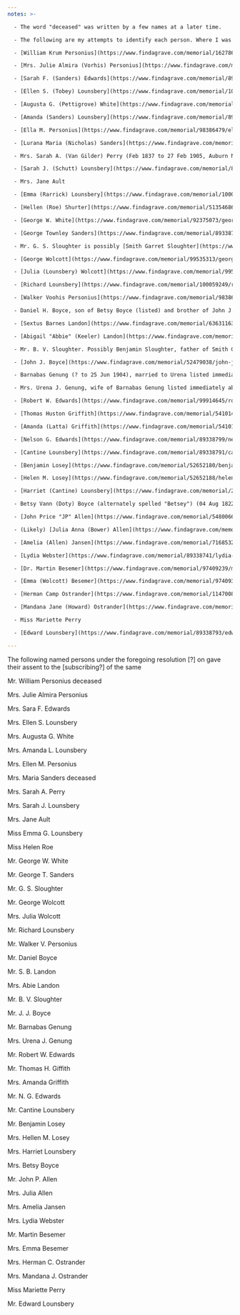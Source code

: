```yaml
---
notes: >-

  - The word "deceased" was written by a few names at a later time.

  - The following are my attempts to identify each person. Where I was unsure of something, I used Amy Atwater's list of original members from her history in the Centennial Celebration book, transcribed elsewhere with these materials. Otherwise, I tried to faithfully transcribe what was written. 

  - [William Krum Personius](https://www.findagrave.com/memorial/162786830/william-krum-personius) (10 Feb 1811 to 25 Apr 1887), Walker and Charles Personius' father.

  - [Mrs. Julie Almira (Vorhis) Personius](https://www.findagrave.com/memorial/162786849/almira-personius) (1817 to 09 Mar 1897), Walker and Charles Personius' mother, married to William above.

  - [Sarah F. (Sanders) Edwards](https://www.findagrave.com/memorial/89338800/sarah-f-edwards) (09 Oct 1840 to 10 May 1896) Married to Nelson G. Edwards (listed), and sister of Amanda Lounsbery (listed) and Libbie Peck.

  - [Ellen S. (Tobey) Lounsbery](https://www.findagrave.com/memorial/100059393/ellen-s-lounsbery) (08 Aug 1841 to 22 Nov 1921), married to Richard Lounsbery.

  - [Augusta G. (Pettigrove) White](https://www.findagrave.com/memorial/92374994/augusta-g-white) (17 Jul 1835 to 08 Aug 1895).

  - [Amanda (Sanders) Lounsbery](https://www.findagrave.com/memorial/89338794/amanda-lounsbery) (12 Oct 1842 to 13 Nov 1921), wife of Edward Lounsbery below.

  - [Ella M. Personius](https://www.findagrave.com/memorial/98386479/ella-m-personius) (Dec 1840 to 1900).

  - [Lurana Maria (Nicholas) Sanders](https://www.findagrave.com/memorial/89338796/lurana-maria-sanders) (30 Oct 1820 to 13 Jan 1884), wife of George Townley Sanders and mother of Amanda Lounsbery and Libbie Peck.

  - Mrs. Sarah A. (Van Gilder) Perry (Feb 1837 to 27 Feb 1905, Auburn NY), wife of [Alamanza A. Perry](https://www.findagrave.com/memorial/162605606/alamanza-perry) (1833 to 04 May 1909), who does not appear in this list, but who does appear in Amy Atwater's list of original church members in the Centennial Celebration book.

  - [Sarah J. (Schutt) Lounsbery](https://www.findagrave.com/memorial/89338792/sarah-j-lounsbery) (03 Nov 1833 to 02 Feb 1900).

  - Mrs. Jane Ault

  - [Emma (Rarrick) Lounsbery](https://www.findagrave.com/memorial/100072894/emma-lounsbery) (1856 to 1939) married [Fred B. Lounsbery](https://www.findagrave.com/memorial/100072846/frederick-barnard-lounsbery) (03 Mar 1855 to 18 Jul 1933) whose parents are Cantine Lounsbery and Sarah J. (Schutt) Lounsbery, who are included elsewhere in this list.

  - [Hellen (Roe) Shurter](https://www.findagrave.com/memorial/51354686/helen-shurter) (1848 to 1877).

  - [George W. White](https://www.findagrave.com/memorial/92375073/george-w-white) (21 Apr 1824 to 25 Jun 1891).

  - [George Townley Sanders](https://www.findagrave.com/memorial/89338795/george-townley-sanders) (14 Nov 1818 to 04 May 1887), Amanda (Sanders) Lounsbery's father.

  - Mr. G. S. Sloughter is possibly [Smith Garret Sloughter](https://www.findagrave.com/memorial/183424869/smith-garret-sloughter) (26 Aug 1849 to 06 Apr 1941). His obituary in the Ithaca Journal, 01 Apr 1941, says "he was a son of Benjamin Sloughter and Sallie Pew Sloughter." 

  - [George Wolcott](https://www.findagrave.com/memorial/99535313/george-wolcott) (1836 to 1916), William Benton Wolcott's brother and husband of Edward Lounsbery's sister [Julia (Lounsbery) Wolcott](https://www.findagrave.com/memorial/99535356/julia-wolcott) (1838 to 1899 ).

  - [Julia (Lounsbery) Wolcott](https://www.findagrave.com/memorial/99535356/julia-wolcott) (1838 to 1899), wife of George Wolcott (listed).

  - [Richard Lounsbery](https://www.findagrave.com/memorial/100059249/richard-lounsbery) (27 Mar 1836 to 27 Jul 1881). Edward Lounsbery's brother.

  - [Walker Voohis Personius](https://www.findagrave.com/memorial/98386104/walker-voorhis-personius) (1836 to 1914). 

  - Daniel H. Boyce, son of Betsy Boyce (listed) and brother of John J. Boyce (listed).

  - [Sextus Barnes Landon](https://www.findagrave.com/memorial/63631163/sextus-barnes-landon) (20 Apr 1834 to 24 May 1925), married to Abigail, immediately following.

  - [Abigail "Abbie" (Keeler) Landon](https://www.findagrave.com/memorial/63631222/abigail-landon) (20 Oct 1836 to 30 Mar 1909), married to Sextus, immediately preceding.

  - Mr. B. V. Sloughter. Possibly Benjamin Sloughter, father of Smith Garret Sloughter mentioned above.

  - [John J. Boyce](https://www.findagrave.com/memorial/52479038/john-j-boyce) (16 Nov 1847 to 18 Nov 1931). Interestingly, the identified tombstone, which appears to be his, lists is death date as 1929. His obiturary states "a lifelong resident of Brooktondale... he was for many years employed as a mail carrier and in later years had conducted a shoe repair business in Brooktondale. He has been a member of the Baptist Church of that place for the past 50 years."

  - Barnabas Genung (? to 25 Jun 1904), married to Urena listed immediately below.

  - Mrs. Urena J. Genung, wife of Barnabas Genung listed immediately above.

  - [Robert W. Edwards](https://www.findagrave.com/memorial/99914645/robert-w-edwards) (1843 to 1921), brother of Nelson G. Edwards (listed).

  - [Thomas Huston Griffith](https://www.findagrave.com/memorial/54101439/gri) (08 Feb 1828 to 09 May 1914), husband of Amanda Griffith, immediately below.

  - [Amanda (Latta) Griffith](https://www.findagrave.com/memorial/54101520/amanda-griffith) (06 Aug 1829 to 03 Feb 1910), wife of Thomas Griffith, immediately above.

  - [Nelson G. Edwards](https://www.findagrave.com/memorial/89338799/nelson-g-edwards) (01 Aug 1835 to 21 Nov 1920), married to Amanda Lounsbery's sister [Sarah F. (Sanders) Edwards](https://www.findagrave.com/memorial/89338800/sarah-f-edwards) (09 Oct 1840 to 10 May 1896).

  - [Cantine Lounsbery](https://www.findagrave.com/memorial/89338791/cantine-lounsbery) (11 Dec 1831 to 16 Feb 1910), Edward Lounsbery's brother.

  - [Benjamin Losey](https://www.findagrave.com/memorial/52652180/benjamin-l-losey) (12 Jun 1816 to 13 Mar 1896), husband of Helen Losey, immediately below.

  - [Helen M. Losey](https://www.findagrave.com/memorial/52652188/helen-m-losey) (08 Jun 1826 to 31 Mar 1913), wife of Benjamin Losey, immediately above.

  - [Harriet (Cantine) Lounsbery](https://www.findagrave.com/memorial/20788872/harriet-lounsbery) (06 Nov 1801 to 17 Jul 1880), wife of Peter Lounsbery, married 21 Jun 1824 in Marbletown NY. Mother of Cantine, Richard and Edward Lounsbery as well as Julia (Lounsbery) Wolcott among several others.

  - Betsy Vann (Doty) Boyce (alternately spelled "Betsey") (04 Aug 1822 to 1899), mother of Daniel and John, both listed elsewhere. 

  - [John Price "JP" Allen](https://www.findagrave.com/memorial/54800661/john-price-allen) (31 Oct 1813 to 15 Jan 1892), husband of Julia (Bower) Allen and father of Amelia (Allen) Jansen, both listed immediately below.

  - (Likely) [Julia Anna (Bower) Allen](https://www.findagrave.com/memorial/97401377/julia-anna-allen) (01 Sep 1836 to 05 Apr 1932).

  - [Amelia (Allen) Jansen](https://www.findagrave.com/memorial/71685324/amelia-jansen) (1845 to 1881).

  - [Lydia Webster](https://www.findagrave.com/memorial/89338741/lydia-webster) (17 Sep 1801 to 15 Jun 1886).

  - [Dr. Martin Besemer](https://www.findagrave.com/memorial/97409239/martin-besemer) (1847 to 1916) married Emma (Wolcott) Besemer, immediately below.

  - [Emma (Wolcott) Besemer](https://www.findagrave.com/memorial/97409338/emma-besemer) (1845 to 1917) wife of Martin Besemer, immediately above.

  - [Herman Camp Ostrander](https://www.findagrave.com/memorial/114700885/herman-camp-ostrander) (12 May 1840 to 18 Aug 1908), husband of Mandana, immediately below.

  - [Mandana Jane (Howard) Ostrander](https://www.findagrave.com/memorial/114700941/mandana-jane-ostrander) (31 Oct 1843 to 31 May 1919), wife of Herman Ostrander, immediately above.

  - Miss Mariette Perry

  - [Edward Lounsbery](https://www.findagrave.com/memorial/89338793/edward-lounsbery) (11 Oct 1833 to 27 Nov 1904). Amanda (Sanders) Lounsbery's husband.

---
```


The following named persons under the foregoing resolution [?] on gave their assent to the [subscribing?] of the same

Mr. William Personius deceased

Mrs. Julie Almira Personius

Mrs. Sara F. Edwards

Mrs. Ellen S. Lounsbery

Mrs. Augusta G. White

Mrs. Amanda L. Lounsbery

Mrs. Ellen M. Personius

Mrs. Maria Sanders deceased

Mrs. Sarah A. Perry

Mrs. Sarah J. Lounsbery

Mrs. Jane Ault

Miss Emma G. Lounsbery

Miss Helen Roe

Mr. George W. White

Mr. George T. Sanders

Mr. G. S. Sloughter

Mr. George Wolcott

Mrs. Julia Wolcott

Mr. Richard Lounsbery

Mr. Walker V. Personius

Mr. Daniel Boyce

Mr. S. B. Landon

Mrs. Abie Landon

Mr. B. V. Sloughter

Mr. J. J. Boyce

Mr. Barnabas Genung

Mrs. Urena J. Genung

Mr. Robert W. Edwards

Mr. Thomas H. Giffith

Mrs. Amanda Griffith

Mr. N. G. Edwards

Mr. Cantine Lounsbery

Mr. Benjamin Losey

Mrs. Hellen M. Losey

Mrs. Harriet Lounsbery

Mrs. Betsy Boyce

Mr. John P. Allen

Mrs. Julia Allen

Mrs. Amelia Jansen

Mrs. Lydia Webster

Mr. Martin Besemer

Mrs. Emma Besemer

Mrs. Herman C. Ostrander

Mrs. Mandana J. Ostrander

Miss Mariette Perry

Mr. Edward Lounsbery




